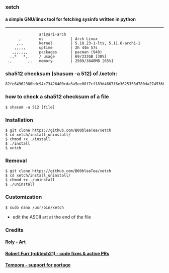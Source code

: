 ### xetch
#### a simple GNU/linux tool for fetching sysinfo written in python
***
```
               ari@ari-arch
      ,        os            | Arch Linux
     ,,,       kernel        | 5.10.23-1-lts, 5.11.6-arch1-1
    ,,,,,      uptime        | 2h 44m 57s
   ,,,,,,,     packages      | pacman (948)
  .,*   *,.    / usage       | 69/233GB [30%]
 .,       ,.   memory        | 2509/3840MB [65%]
 ```

### sha512 checksum (shasum -a 512) of /xetch: 
```shell
82fe64962380bdc94c73426400cda3a5ee08f7cf183d4667f6e3625358d780da2745366d03124710e5cc7ca362e984a0a7b3eda72e609aa40f744e22b115f639
```

### how to check a sha512 checksum of a file
```shell
$ shasum -a 512 [file]
```

### Installation
```shell
$ git clone https://github.com/B00bleaTea/xetch
$ cd xetch/install_uninstall/
$ chmod +x ./install
$ ./install
$ xetch
```

### Removal
```shell
$ git clone https://github.com/B00bleaTea/xetch
$ cd xetch/install_uninstall/
$ chmod +x ./uninstall
$ ./uninstall
```

### Customization
```shell
$ sudo nano /usr/bin/xetch
```
- edit the ASCII art at the end of the file


### Credits
#### [Roly - Art](https://roly.neocities.org/)
#### [Robert Furr (robtech21) - code fixes & active PRs](https://github.com/robtech21/)
#### [Tempora - support for portage](https://github.com/tempora/)
